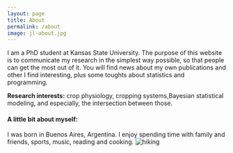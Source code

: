 ```yaml
---
layout: page
title: About
permalink: /about
image: jl-about.jpg
---
```


I am a PhD student at Kansas State University. The purpose of this website is to communicate my research in the simplest way possible, so that people can get the most out of it. 
You will find news about my own publications and other I find interesting, plus some toughts about statistics and programming.

**Research interests:** crop physiology, cropping systems,Bayesian statistical modeling, and especially, the intersection between those.

#### A little bit about myself:
I was born in Buenos Aires, Argentina.
I enjoy spending time with family and friends, sports, music, reading and cooking. 
![hiking](https://github.com/jlacasa/jlacasa.github.io/blob/53e258d94892d283319ac62bcfcd730d764e5a94/assets/img/hobbies-1.jpg?raw=true)

